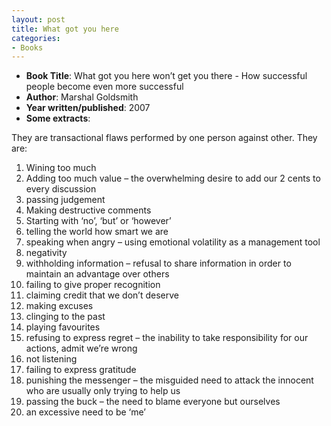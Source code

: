 ```yaml
---
layout: post
title: What got you here
categories:
- Books
---
```


- **Book Title**: What got you here won’t get you there - How successful people become even more successful
- **Author**: Marshal Goldsmith
- **Year written/published**: 2007
- **Some extracts**:

They are transactional flaws performed by one person against other. They are:

1. Wining too much
2. Adding too much value – the overwhelming desire to add our 2 cents to every discussion
3. passing judgement
4. Making destructive comments
5. Starting with ‘no’, ‘but’ or ‘however’
6. telling the world how smart we are
7. speaking when angry – using emotional volatility as a management tool
8. negativity
9. withholding information – refusal to share information in order to maintain an advantage over others
10. failing to give proper recognition
11. claiming credit that we don’t deserve
12. making excuses
13. clinging to the past
14. playing favourites
15. refusing to express regret – the inability to take responsibility for our actions, admit we’re wrong
16. not listening
17. failing to express gratitude
18. punishing the messenger – the misguided need to attack the innocent who are usually only trying to help us
19. passing the buck – the need to blame everyone but ourselves
20. an excessive need to be ‘me’
